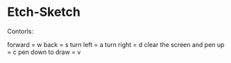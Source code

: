 # Etch-Sketch

Contorls:

forward = w
back = s
turn left = a
turn right = d
clear the screen and pen up = c
pen down to draw = v

